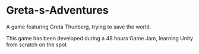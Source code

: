 # Greta-s-Adventures
A game featuring Greta Thunberg, trying to save the world.

This game has been developed during a 48 hours Game Jam, learning Unity from scratch on the spot

